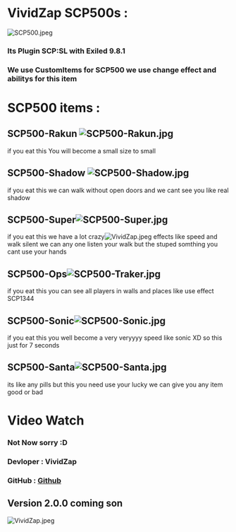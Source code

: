 
# VividZap SCP500s :
![SCP500.jpeg](Pictures/SCP500.jpeg)
### Its Plugin SCP:SL with Exiled 9.8.1
### We use CustomItems for SCP500 we use change effect and abilitys for this item 
# SCP500 items : 
## SCP500-Rakun ![SCP500-Rakun.jpg](Pictures/SCP500-Rakun.jpg)
if you eat this You will become a small size to small
## SCP500-Shadow ![SCP500-Shadow.jpg](Pictures/SCP500-Shadow.jpg)
if you eat this we can walk without open doors and we cant see you like real shadow
## SCP500-Super![SCP500-Super.jpg](Pictures/SCP500-Super.jpg)
if you eat this we have a lot crazy![VividZap.jpeg](../../../Downloads/VividZap.jpeg) effects like speed and walk silent we can any one listen your walk
but the stuped somthing you cant use your hands
## SCP500-Ops![SCP500-Traker.jpg](Pictures/SCP500-Traker.jpg)
if you eat this you can see all players in walls and places like use effect SCP1344
## SCP500-Sonic![SCP500-Sonic.jpg](Pictures/SCP500-Sonic.jpg)
if you eat this you well become a very veryyyy speed like sonic XD so this just for 7 seconds 
## SCP500-Santa![SCP500-Santa.jpg](Pictures/SCP500-Santa.jpg)
its like any pills but this you need use your lucky we can give you any item good or bad 
# Video Watch
### Not Now sorry :D

### Devloper : VividZap 
### GitHub : [Github](https://github.com/VividZap)

## Version 2.0.0 coming son
![VividZap.jpeg](Pictures/VividZap.jpeg)
